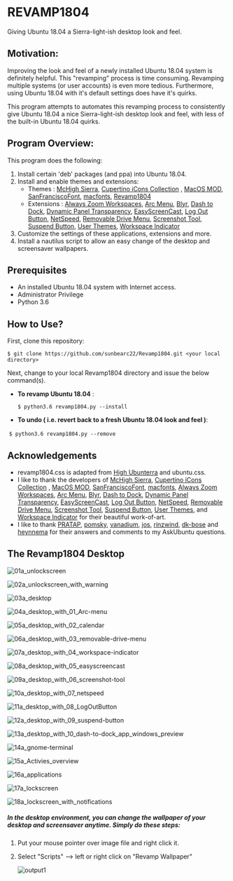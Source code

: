 # REVAMP1804

Giving Ubuntu 18.04 a Sierra-light-ish desktop look and feel.



## Motivation:

Improving the look and feel of a newly installed Ubuntu 18.04 system is definitely helpful. This "revamping" process is time consuming. Revamping multiple systems (or user accounts) is even more tedious. Furthermore, using Ubuntu 18.04 with it's default settings does have it's quirks.

This program attempts to automates this revamping process to consistently give Ubuntu 18.04 a nice Sierra-light-ish desktop look and feel, with less of the built-in Ubuntu 18.04 quirks. 



## Program Overview:

This program does the following:

1. Install certain 'deb' packages (and ppa) into Ubuntu 18.04.
2. Install and enable themes and extensions:
   - Themes :  [McHigh Sierra](https://www.gnome-look.org/p/1013714/  ), [Cupertino iCons Collection](https://www.gnome-look.org/p/1102582/) , [MacOS MOD](https://www.gnome-look.org/p/1241071/), [SanFranciscoFont](https://github.com/AppleDesignResources/SanFranciscoFont), [macfonts](https://www.noobslab.com/2018/08/macbuntu-1804-transformation-pack-ready.html), [Revamp1804](resources/gnome-shell_theme/Revamp1804/revamp1804.css) 
   - Extensions :  [Always Zoom Workspaces](https://extensions.gnome.org/extension/503/always-zoom-workspaces/), [Arc Menu](https://extensions.gnome.org/extension/1228/arc-menu/), [Blyr](https://extensions.gnome.org/extension/1251/blyr/), [Dash to Dock](https://extensions.gnome.org/extension/307/dash-to-dock/), [Dynamic Panel Transparency](https://extensions.gnome.org/extension/1011/dynamic-panel-transparency/), [EasyScreenCast](https://extensions.gnome.org/extension/690/easyscreencast/), [Log Out Button](https://extensions.gnome.org/extension/1143/logout-button/), [NetSpeed](https://extensions.gnome.org/extension/104/netspeed/), [Removable Drive Menu](https://extensions.gnome.org/extension/7/removable-drive-menu/), [Screenshot Tool](https://extensions.gnome.org/extension/1112/screenshot-tool/), [Suspend Button](https://extensions.gnome.org/extension/826/suspend-button/), [User Themes](https://extensions.gnome.org/extension/19/user-themes/), [Workspace Indicator](https://extensions.gnome.org/extension/21/workspace-indicator/)
3. Customize the settings of these applications, extensions and more.
4. Install a nautilus script to allow an easy change of the desktop and screensaver wallpapers.  



## Prerequisites

- An installed Ubuntu 18.04 system with Internet access.
- Administrator Privilege
- Python 3.6



## How to Use?

First,  clone this repository:

  `$ git clone https://github.com/sunbearc22/Revamp1804.git <your local directory>`

Next, change to your local Revamp1804 directory and issue the below command(s).

- **To revamp Ubuntu 18.04** :

  `$ python3.6 revamp1804.py --install`

- **To undo ( i.e. revert back to a fresh Ubuntu 18.04 look and feel )**:

​      `$ python3.6 revamp1804.py --remove`



## Acknowledgements

- revamp1804.css is adapted from [High Ubunterra](https://www.gnome-look.org/p/1207015/ ) and ubuntu.css. 
- I like to thank the developers of [McHigh Sierra](https://www.gnome-look.org/p/1013714/  ), [Cupertino iCons Collection](https://www.gnome-look.org/p/1102582/) , [MacOS MOD](https://www.gnome-look.org/p/1241071/), [SanFranciscoFont](https://codeload.github.com/AppleDesignResources/SanFranciscoFont/zip/master), [macfonts](http://drive.noobslab.com/data/Mac/macfonts.zip),  [Always Zoom Workspaces](https://extensions.gnome.org/extension/503/always-zoom-workspaces/), [Arc Menu](https://extensions.gnome.org/extension/1228/arc-menu/), [Blyr](https://extensions.gnome.org/extension/1251/blyr/), [Dash to Dock](https://extensions.gnome.org/extension/307/dash-to-dock/), [Dynamic Panel Transparency](https://extensions.gnome.org/extension/1011/dynamic-panel-transparency/), [EasyScreenCast](https://extensions.gnome.org/extension/690/easyscreencast/), [Log Out Button](https://extensions.gnome.org/extension/1143/logout-button/), [NetSpeed](https://extensions.gnome.org/extension/104/netspeed/), [Removable Drive Menu](https://extensions.gnome.org/extension/7/removable-drive-menu/), [Screenshot Tool](https://extensions.gnome.org/extension/1112/screenshot-tool/), [Suspend Button](https://extensions.gnome.org/extension/826/suspend-button/), [User Themes](https://extensions.gnome.org/extension/19/user-themes/), and [Workspace Indicator](https://extensions.gnome.org/extension/21/workspace-indicator/) for their beautiful work-of-art.
- I like to thank [PRATAP](https://askubuntu.com/users/739431/pratap), [pomsky](https://askubuntu.com/users/480481/pomsky), [vanadium](https://askubuntu.com/users/558158/vanadium), [jos](https://askubuntu.com/users/149708/jos), [rinzwind](https://askubuntu.com/users/15811/rinzwind), [dk-bose](https://askubuntu.com/users/248158/dk-bose) and [heynnema](https://askubuntu.com/users/4272/heynnema) for their answers and comments to my AskUbuntu questions. 



## The Revamp1804 Desktop

![01a_unlockscreen](documentation/images/01a_unlockscreen.png)

![02a_unlockscreen_with_warning](documentation/images/02a_unlockscreen_with_warning.png)

![03a_desktop](documentation/images/03a_desktop.png)

![04a_desktop_with_01_Arc-menu](documentation/images/04a_desktop_with_01_Arc-menu.png)

![05a_desktop_with_02_calendar](documentation/images/05a_desktop_with_02_calendar.png)

![06a_desktop_with_03_removable-drive-menu](documentation/images/06a_desktop_with_03_removable-drive-menu.png)

![07a_desktop_with_04_workspace-indicator](documentation/images/07a_desktop_with_04_workspace-indicator.png)

![08a_desktop_with_05_easyscreencast](documentation/images/08a_desktop_with_05_easyscreencast.png)

![09a_desktop_with_06_screenshot-tool](documentation/images/09a_desktop_with_06_screenshot-tool.png)

![10a_desktop_with_07_netspeed](documentation/images/10a_desktop_with_07_netspeed.png)

![11a_desktop_with_08_LogOutButton](documentation/images/11a_desktop_with_08_LogOutButton.png)

![12a_desktop_with_09_suspend-button](documentation/images/12a_desktop_with_09_suspend-button.png)

![13a_desktop_with_10_dash-to-dock_app_windows_preview](documentation/images/13a_desktop_with_10_dash-to-dock_app_windows_preview.png)

![14a_gnome-terminal](documentation/images/14a_gnome-terminal.png)

![15a_Activies_overview](documentation/images/15a_Activies_overview.png)

![16a_applications](documentation/images/16a_applications.png)

![17a_lockscreen](documentation/images/17a_lockscreen.png)

![18a_lockscreen_with_notifications](documentation/images/18a_lockscreen_with_notifications.png)

##### In the desktop environment, you can change the wallpaper of your desktop and screensaver anytime. Simply do these steps: 

1. Put your mouse pointer over image file and right click it.

2. Select "Scripts" --> left or right click on "Revamp Wallpaper"

   ![output1](documentation/video/RevampWallpaper.gif)



